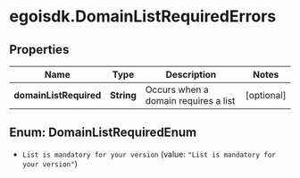 # egoisdk.DomainListRequiredErrors

## Properties

Name | Type | Description | Notes
------------ | ------------- | ------------- | -------------
**domainListRequired** | **String** | Occurs when a domain requires a list | [optional] 



## Enum: DomainListRequiredEnum


* `List is mandatory for your version` (value: `"List is mandatory for your version"`)




